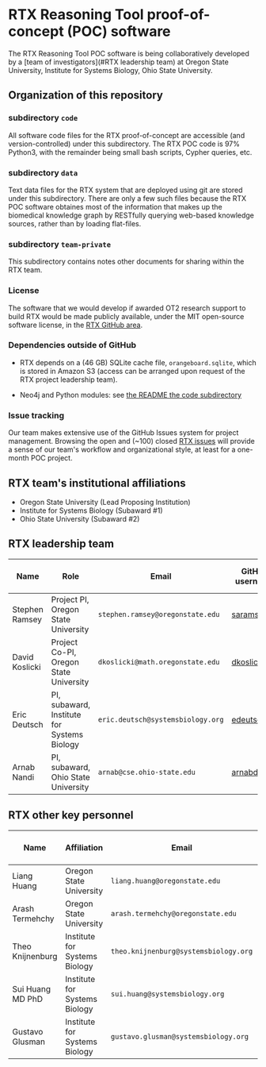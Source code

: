 # RTX Reasoning Tool proof-of-concept (POC) software

The RTX Reasoning Tool POC software is being collaboratively developed by a [team
of investigators](#RTX leadership team) at Oregon State University, Institute for Systems Biology, Ohio
State University.

## Organization of this repository

### subdirectory `code`

All software code files for the RTX proof-of-concept are accessible (and
version-controlled) under this subdirectory. The RTX POC code is 97% Python3,
with the remainder being small bash scripts, Cypher queries, etc.

### subdirectory `data`

Text data files for the RTX system that are deployed using git are stored under
this subdirectory. There are only a few such files because the RTX POC software
obtaines most of the information that makes up the biomedical knowledge graph by
RESTfully querying web-based knowledge sources, rather than by loading flat-files.

### subdirectory `team-private`

This subdirectory contains notes other documents for sharing within the RTX team.

### License

The software that we would develop if awarded OT2 research support to build RTX
would be made publicly available, under the MIT open-source software license, in
the [RTX GitHub area](https://github.com/RTXteam/RTX).

### Dependencies outside of GitHub

- RTX depends on a (46 GB) SQLite cache file, `orangeboard.sqlite`, which is
  stored in Amazon S3 (access can be arranged upon request of the RTX project
  leadership team).

- Neo4j and Python modules: see [the README the code subdirectory](https://github.com/dkoslicki/NCATS/blob/master/code/README.md)


### Issue tracking

Our team makes extensive use of the GitHub Issues system for project
management. Browsing the open and (~100) closed
[RTX issues](https://github.com/dkoslicki/NCATS/issues) will provide a sense of
our team's workflow and organizational style, at least for a one-month POC
project.

## RTX team's institutional affiliations

- Oregon State University (Lead Proposing Institution)
- Institute for Systems Biology (Subaward #1)
- Ohio State University (Subaward #2)

## RTX leadership team

| Name           | Role                                        | Email                             | GitHub username                               | Areas of relevant expertise      |
| -------------- | ------------------------------------------- | --------------------------------- | --------------------------------------------- | -------------------------------- |
| Stephen Ramsey | Project PI, Oregon State University         | `stephen.ramsey@oregonstate.edu`  | [saramsey](https://github.com/saramsey)       | compbio, systems biology         |
| David Koslicki | Project Co-PI, Oregon State University      | `dkoslicki@math.oregonstate.edu`  | [dkoslicki](https://github.com/dkoslicki)     | compbio, graph algorithms        |
| Eric Deutsch   | PI, subaward, Institute for Systems Biology | `eric.deutsch@systemsbiology.org` | [edeutsch](https://github.com/edeutsch)       | bioinformatics, data management  | 
| Arnab Nandi    | PI, subaward, Ohio State University         | `arnab@cse.ohio-state.edu`        | [arnabdotorg](https://gitnub.com/arnabdotorg) | UI for querying knowledge-bases  |

## RTX other key personnel

| Name             | Affiliation                   | Email                                 | GitHub username                                     | Areas of relevant expertise |
| ---------------- | ----------------------------- | ------------------------------------- | --------------------------------------------------- | --------------------------- |
| Liang Huang      | Oregon State University       | `liang.huang@oregonstate.edu`         | [lianghuang3](https://github.com/lianghuang3)       | natural language processing | 
| Arash Termehchy  | Oregon State University       | `arash.termehchy@oregonstate.edu`     | [arashtermehchy](https://github.com/arashtermehchy) | databases, nowledge graphs  |
| Theo Knijnenburg | Institute for Systems Biology | `theo.knijnenburg@systemsbiology.org` | [tknijnen](https://github.com/tknijnen)             | systems biology, Translator |
| Sui Huang MD PhD | Institute for Systems Biology | `sui.huang@systemsbiology.org`        |                                                     | medicine, systems biology   |
| Gustavo Glusman  | Institute for Systems Biology | `gustavo.glusman@systemsbiology.org`  |                                                     | computational genomics      |



 

